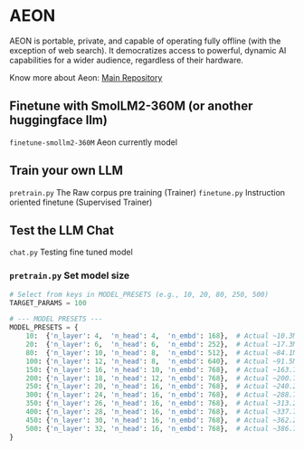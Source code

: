 # AEON
AEON is portable, private, and capable of operating fully offline (with the exception of web search). It democratizes access to powerful, dynamic AI capabilities for a wider audience, regardless of their hardware.

Know more about Aeon: [Main Repository](https://github.com/gustavokuklinski/aeon.ai/)

## Finetune with SmolLM2-360M (or another huggingface llm)

```finetune-smollm2-360M``` Aeon currently model

## Train your own LLM

```pretrain.py``` The Raw corpus pre training (Trainer)
```finetune.py``` Instruction oriented finetune (Supervised Trainer)

## Test the LLM Chat

```chat.py``` Testing fine tuned model


### ```pretrain.py``` Set model size

```python
# Select from keys in MODEL_PRESETS (e.g., 10, 20, 80, 250, 500)
TARGET_PARAMS = 100

# --- MODEL PRESETS ---
MODEL_PRESETS = {
    10:  {'n_layer': 4,  'n_head': 4,  'n_embd': 168},  # Actual ~10.3M
    20:  {'n_layer': 6,  'n_head': 6,  'n_embd': 252},  # Actual ~17.3M
    80:  {'n_layer': 10, 'n_head': 8,  'n_embd': 512},  # Actual ~84.1M
    100: {'n_layer': 12, 'n_head': 8,  'n_embd': 640},  # Actual ~91.5M
    150: {'n_layer': 16, 'n_head': 10, 'n_embd': 768},  # Actual ~163.7M
    200: {'n_layer': 18, 'n_head': 12, 'n_embd': 768},  # Actual ~200.7M
    250: {'n_layer': 20, 'n_head': 16, 'n_embd': 768},  # Actual ~240.2M
    300: {'n_layer': 24, 'n_head': 16, 'n_embd': 768},  # Actual ~288.7M
    350: {'n_layer': 26, 'n_head': 16, 'n_embd': 768},  # Actual ~313.2M
    400: {'n_layer': 28, 'n_head': 16, 'n_embd': 768},  # Actual ~337.7M
    450: {'n_layer': 30, 'n_head': 16, 'n_embd': 768},  # Actual ~362.2M
    500: {'n_layer': 32, 'n_head': 16, 'n_embd': 768},  # Actual ~386.7M
}
```
